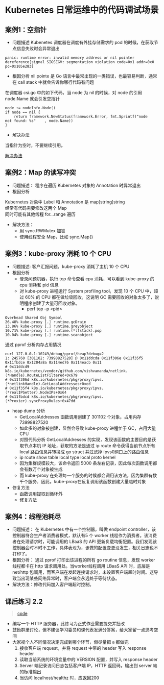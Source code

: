 # Kubernetes 日常运维中的代码调试场景
## 案例1：空指针
- 问题描述
Kubenetes 调度器在调度有外挂存储需求的 pod 的时候，在获取节点信息失败时会异常退出
```
panic: runtime error: invalid memory address or nil pointer dereference[signal SIGSEGV: segmentation violation code=0x1 addr=0x0 pc=0x105e283]
```
- 根因分析
nil pointe 是 Go 语言中最常出现的一类错误，也最容易判断，通常在 call stack 中就会告诉你哪行代码有问题

在调度器 csi.go 中的如下代码，当 node 为 nil 的时候，对 node 的引用 node.Name 就会引发空指针
```
node := nodeInfo.Node()
if node == nil {
    return framework.NewStatus(framework.Error, fmt.Sprintf("node     not found: %s"    , node.Name))
} 
```
- 解决办法

当指针为空时，不要继续引用。

[解决办法](https://github.com/kubernetes/kubernetes/pull/102229)

## 案例2：Map 的读写冲突
- 问题描述：
程序在遍历 Kubernetes 对象的 Annotation 时异常退出<br>
- 根因分析

Kubernetes 对象中 Label 和 Annotation 是 map[string]string<br>
经常有代码需要修改这两个 Map<br>
同时可能有其他线程 for...range 遍历<br>

- 解决方法：
    - 用 sync.RWMutex 加锁
    - 使用线程安全 Map，比如 sync.Map{}

## 案例3：kube-proxy 消耗 10 个 CPU
- 问题描述: 客户汇报问题，kube-proxy 消耗了主机 10 个 CPU
- 根因分析
    - 登录问题机器，执行 top 命令查看 cpu 消耗，可以看到 kube-proxy 的 cpu 消耗和 pid 信息
    - 对 kube-proxy 进程运行 System profiling tool，发现 10 个 CPU 中，超过 60% 的 CPU 都在做垃圾回收，这说明 GC 需要回收的对象太多了，说明程序创建了大量可回收对象。
        - perf top –p <pid\>
```
Overhead Shared Obj Symbol
26.48% kube-proxy [.] runtime.gcDrain
13.86% kube-proxy [.] runtime.greyobject
10.71% kube-proxy [.] runtime.(*lfstack).pop
10.04% kube-proxy [.] runtime.scanobject
```
通过 pprof 分析内存占用情况
```
curl 127.0.0.1:10249/debug/pprof/heap?debug=2
1: 245760 [301102: 73998827520] @ 0x11ddcda 0x11f306e 0x11f35f5 0x11fbdce 0x1204a8a 0x114ed76 0x114eacb 0x11
# 0x11ddcd9 
k8s.io/kubernetes/vendor/github.com/vishvananda/netlink.(*Handle).RouteListFiltered+0x679 
# 0x11f306d k8s.io/kubernetes/pkg/proxy/ipvs.(*netlinkHandle).GetLocalAddresses+0xed
# 0x11f35f4 k8s.io/kubernetes/pkg/proxy/ipvs.(*realIPGetter).NodeIPs+0x64
# 0x11fbdcd k8s.io/kubernetes/pkg/proxy/ipvs.(*Proxier).syncProxyRules+0x47dd
```
- heap dump 分析
    - GetLocalAddresses 函数调用创建了 301102 个对象，占用内存 73998827520
    - 如此多的对象被创建，显然会导致 kube-proxy 进程忙于 GC，占用大量 CPU
    - 对照代码分析 GetLocalAddresses 的实现，发现该函数的主要目的是获取节点本机 IP 地址，获取的方法是通过 ip route 命令获得当前节点所有 local 路由信息并转换成 go struct 并过滤掉 ipvs0网口上的路由信息
    - ip route show table local type local proto kernel
    - 因为集群规模较大，该命令返回 5000 条左右记录，因此每次函数调用都会有数万个对象被生成
    - 而 kube-proxy 在处理每一个服务的时候都会调用该方法，因为集群有数千个服务，因此，kube-proxy在反复调用该函数创建大量临时对象
- 修复方法
    - 函数调用提取到循环外
    - [修复方法](https://github.com/kubernetes/kubernetes/pull/79444)

## 案例4：线程池耗尽
- 问题描述： 在 Kubernetes 中有一个控制器，叫做 endpoint controller，该控制器符合生产者消费者模式，默认有5 个 worker 线程作为消费者。该消费者在处理请求时，可能调用的 LBaaS 的 API 更新负载均衡配置。我们发现该控制器会时不时不工作，具体表现为，该做的配置变更没发生，相关日志也不打印了。
- 根因分析：
通过 pprof 打印出该进程的所有 go routine 信息，发现 worker 线程都卡在 http 请求调用处。当worker线程调用 LBaaS API 时，底层是 net/http 包调用，而客户端在发起连接请求时，未设置客户端超时时间。这导致当出现某些网络异常时，客户端会永远处于等待状态。
- 解决方法：修改代码加入客户端超时控制。
## 课后练习 2.2
> [code](https://github.com/mkbooks-codes/k8s-mengfanjie/blob/main/01golang/01examples/02module/06homework/main.go)

- 编写一个 HTTP 服务器，此练习为正式作业需要提交并批改
- 鼓励群里讨论，但不建议学习委员和课代表发满分答案，给大家留一点思考空间
- 大家视个人不同情况决定完成到哪个环节，但尽量把 a 都做完
    1. 接收客户端 request，并将 request 中带的 header 写入 response header
    2. 读取当前系统的环境变量中的 VERSION 配置，并写入 response header
    3. Server 端记录访问日志包括客户端 IP，HTTP 返回码，输出到 server 端的标准输出
    4. 当访问 localhost/healthz 时，应返回200
